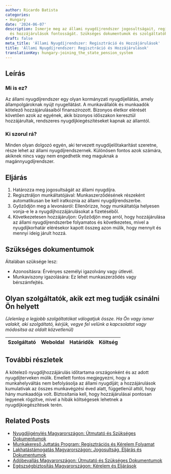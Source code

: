 ```yaml
---
author: Ricardo Batista
categories:
- Hungary
date: '2024-06-07'
description: Ismerje meg az állami nyugdíjrendszer jogosultságait, regisztrációs lépéseit
  és hozzájárulások fontosságát. Szükséges dokumentumok és szolgáltatók ismertetése.
draft: false
meta_title: 'Állami Nyugdíjrendszer: Regisztráció és Hozzájárulások'
title: 'Állami Nyugdíjrendszer: Regisztráció és Hozzájárulások'
translationKey: hungary-joining_the_state_pension_system
---
```



## Leírás
### Mi is ez?
Az állami nyugdíjrendszer egy olyan kormányzati nyugdíjellátás, amely állampolgároknak nyújt nyugellátást. A munkavállalók és munkaadók kötelező hozzájárulásaiból finanszírozott. Bizonyos életkor elérését követően azok az egyének, akik bizonyos időszakon keresztül hozzájárultak, rendszeres nyugdíjkiegészítéseket kapnak az államtól.

### Ki szorul rá?
Minden olyan dolgozó egyén, aki tervezett nyugdíjelőtakarítást szeretne, része lehet az állami nyugdíjrendszernek. Különösen fontos azok számára, akiknek nincs vagy nem engedhetik meg maguknak a magánnyugdíjrendszer.

## Eljárás
1. Határozza meg jogosultságát az állami nyugdíjra.
2. Regisztráljon munkáltatójával: Munkaszerződésének részeként automatikusan be kell iratkoznia az állami nyugdíjrendszerbe.
3. Győződjön meg a levonásról: Ellenőrizze, hogy munkáltatója helyesen vonja-e le a nyugdíjhozzájárulásokat a fizetéséből.
4. Következetesen hozzájáruljon: Győződjön meg arról, hogy hozzájárulása az állami nyugdíjrendszerbe folyamatos és következetes, mivel a nyugdíjkorhatár elérésekor kapott összeg azon múlik, hogy mennyit és mennyi ideig járult hozzá.

## Szükséges dokumentumok
Általában szüksége lesz:
- Azonosításra: Érvényes személyi igazolvány vagy útlevél.
- Munkaviszony igazolására: Ez lehet munkaszerződés vagy bérszámfejtés.

## Olyan szolgáltatók, akik ezt meg tudják csinálni Ön helyett
_(Jelenleg a legjobb szolgáltatókat válogatjuk össze. Ha Ön vagy ismer valakit, aki szolgáltató, kérjük, vegye fel velünk a kapcsolatot vagy módosítsa az oldalt közvetlenül)_

| Szolgáltató     |     Weboldal    |     Határidők    |       Költség     |
| :-------------: | :-------------: |  :-------------: | :-------------: |

## További részletek
A kötelező nyugdíjhozzájárulás időtartama országonként és az adott nyugdíjterveken múlik. Emellett fontos megjegyezni, hogy a munkahelyváltás nem befolyásolja az állami nyugdíját; a hozzájárulások kumulatívak az összes munkavégzési éved alatt, függetlenül attól, hogy hány munkaadója volt. Biztosítania kell, hogy hozzájárulásai pontosan legyenek rögzítve, mivel a hibák költségesek lehetnek a nyugdíjkiegészítések terén.


## Related Posts

- [Nyugdíjigénylés Magyarországon: Útmutató és Szükséges Dokumentumok](https://tramitit.com/hu/guides/hungary/nyugdij_igenylese/)
- [Munkakereső Juttatás Program: Regisztrációs és Kérelem Folyamat](https://tramitit.com/hu/guides/hungary/allaskereso_tamogatas_igenylese/)
- [Lakhatástámogatás Magyarországon: Jogosultság, Eljárás és Dokumentumok](https://tramitit.com/hu/guides/hungary/lakastamogatas_igenylese/)
- [Adóbevallás Magyarországon: Útmutató és Szükséges Dokumentumok](https://tramitit.com/hu/guides/hungary/adobevallas_benyujtasa/)
- [Egészségbiztosítás Magyarországon: Kérelem és Eljárások](https://tramitit.com/hu/guides/hungary/egeszsegugyi_biztositas_igenylese/)